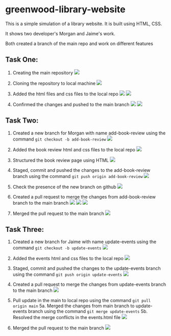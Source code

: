 # greenwood-library-website
<p> This is a simple simulation of a library website. It is built using HTML, CSS. </p>
<p> It shows two developer's Morgan and Jaime's work. </p>
<p> Both created a branch of the main repo and work on different features</p>

## Task One: 
1. Creating the main repository
![](img/01.png)

2. Cloning the repository to local machine
![](img/02.png)

3. Added the html files and css files to the local repo
![](img/04.png)
![](img/05.png)

4. Confirmed the changes and pushed to the main branch
![](img/03.png)
![](img/06.png)

## Task Two:
1. Created a new branch for Morgan with name add-book-review using the command `git checkout -b add-book-review`
![](img/07.png)

2. Added the book review html and css files to the local repo
![](img/08.png)

3. Structured the book review page using HTML
![](img/09.png)

4. Staged, commit and pushed the changes to the add-book-review branch using the command `git push origin add-book-review`
![](img/10.png)

5. Check the presence of the new branch on github
![](img/11.png)

6. Created a pull request to merge the changes from add-book-review branch to the main branch
![](img/12.png)
![](img/pullRequestForMorgan_13.png)
![](img/14.png)

7. Merged the pull request to the main branch
![](img/14b.png)

## Task Three:
1. Created a new branch for Jaime with name update-events using the command `git checkout -b update-events`
![](img/15.png)

2. Added the events html and css files to the local repo
![](img/16.png)

3. Staged, commit and pushed the changes to the update-events branch using the command `git push origin update-events`
![](img/17.png)

4. Created a pull request to merge the changes from update-events branch to the main branch
![](img/pullRequestForJaime_18.png)

5. Pull update in the main to local repo using the command `git pull origin main`
5a. Merged the changes from main branch to update-events branch using the command `git merge update-events`
5b. Resolved the merge conflicts in the events.html file
![](img/18b.png)

6. Merged the pull request to the main branch
![](img/19.png)
